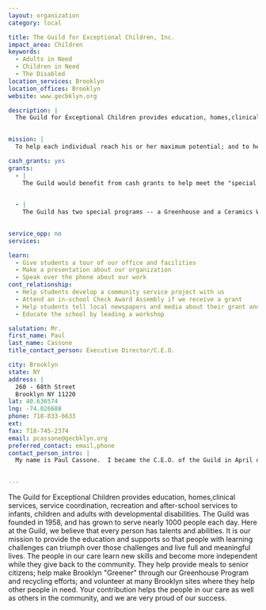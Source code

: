 ```yaml
---
layout: organization
category: local

title: The Guild for Exceptional Children, Inc.
impact_area: Children
keywords: 
  - Adults in Need
  - Children in Need
  - The Disabled
location_services: Brooklyn
location_offices: Brooklyn
website: www.gecbklyn.org

description: |
  The Guild for Exceptional Children provides education, homes,clinical services, service coordination, recreation and after-school services to infants, children and adults with developmental disabilities. The Guild was founded in 1958, and has grown to serve nearly 1000 people each day. Here at the Guild, we believe that every person has talents and abilities. It is our mission to provide the education and supports so that people with learning challenges can triumph over those challenges and live full and meaningful lives. The people in our care learn new skills and become more independent while they give back to the community.  They help provide meals to senior citizens; help make Brooklyn "Greener" through our Greenhouse Program and recycling efforts; and volunteer at many Brooklyn sites where they help other people in need.  Your contribution helps the people in our care as well as others in the community, and we are very proud of our success.

  
mission: |
  To help each individual reach his or her maximum potential; and to help families cope with the responsibility of caring for a disabled family member at home. To achieve this goal, a dedicated, well qualified and caring staff provide clinical, therapeutic, educational, social, residential, recreational and support services designed to stimulate the development of the whole person, fostering self-esteem and pride in accomplishment. 

cash_grants: yes
grants: 
  - |
    The Guild would benefit from cash grants to help meet the "special needs" of people in our care, because our funding sources do not always meet those needs.  For example, some people need wheelchairs and modifications to their residences to be able to continue to live there.  Some babies we care for need special modified toys to be able to play. Some of the people in our care need special dental work. Some older people we serve need special supplies and extra help. Our funding sources do not always pay for all of these costs and we count on contributions and fund-raising to meet these special needs.

    
  - |
    The Guild has two special programs -- a Greenhouse and a Ceramics Workshop -- that provide enjoyment as well as valuable skills to the people in our care.  These programs require new supplies on a regular basis, such as new flower pots and tools; fertilizer, soil and peat; ceramics molds and clay; paints and glazing compounds.  Assistance in this area would help guarantee that we are able to keep these important programs running.

    
service_opp: no
services: 

learn: 
  - Give students a tour of our office and facilities
  - Make a presentation about our organization
  - Speak over the phone about our work
cont_relationship: 
  - Help students develop a community service project with us
  - Attend an in-school Check Award Assembly if we receive a grant
  - Help students tell local newspapers and media about their grant and/or project with us
  - Educate the school by leading a workshop

salutation: Mr.
first_name: Paul
last_name: Cassone
title_contact_person: Executive Director/C.E.O.

city: Brooklyn
state: NY
address: |
  260 - 68th Street  
  Brooklyn NY 11220
lat: 40.636574
lng: -74.026688
phone: 718-833-6633
ext: 
fax: 718-745-2374
email: pcassone@gecbklyn.org
preferred_contact: email,phone
contact_person_intro: |
  My name is Paul Cassone.  I became the C.E.O. of the Guild in April of 2005 but I have been associated with The Guild since 1972, when I was in high school.  I have a brother who is served by the Guild and who lives in a residence here.  I have seen first-hand how important the work of the Guild is to families and to people with special needs.  I am thankful to you for considering the Guild for a donation and am excited about telling you more about the Guild and collaborating with you on projects.

  
---
```

The Guild for Exceptional Children provides education, homes,clinical services, service coordination, recreation and after-school services to infants, children and adults with developmental disabilities. The Guild was founded in 1958, and has grown to serve nearly 1000 people each day. Here at the Guild, we believe that every person has talents and abilities. It is our mission to provide the education and supports so that people with learning challenges can triumph over those challenges and live full and meaningful lives. The people in our care learn new skills and become more independent while they give back to the community.  They help provide meals to senior citizens; help make Brooklyn "Greener" through our Greenhouse Program and recycling efforts; and volunteer at many Brooklyn sites where they help other people in need.  Your contribution helps the people in our care as well as others in the community, and we are very proud of our success.

